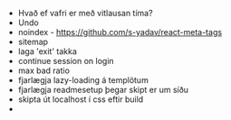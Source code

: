 - Hvað ef vafri er með vitlausan tíma?
- Undo
- noindex - https://github.com/s-yadav/react-meta-tags
- sitemap
- laga 'exit' takka
- continue session on login
- max bad ratio
- fjarlægja lazy-loading á templötum
- fjarlægja readmesetup þegar skipt er um síðu
- skipta út localhost í css eftir build
- <ref/>

